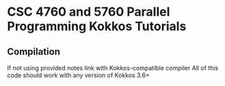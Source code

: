 # CSC 4760 and 5760 Parallel Programming Kokkos Tutorials

## Compilation
If not using provided notes link with Kokkos-compatible compiler
All of this code should work with any version of Kokkos 3.6+
